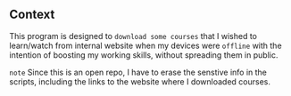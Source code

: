 ## Context
This program is designed to `download some courses` that I wished to learn/watch from internal website when my devices were `offline` with the intention of boosting my working skills, without spreading them in public.

`note` Since this is an open repo, I have to erase the senstive info in the scripts, including the links to the website where I downloaded courses.
